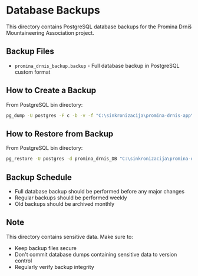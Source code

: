 # Database Backups

This directory contains PostgreSQL database backups for the Promina Drniš Mountaineering Association project.

## Backup Files

- `promina_drnis_backup.backup` - Full database backup in PostgreSQL custom format

## How to Create a Backup

From PostgreSQL bin directory:
```bash
pg_dump -U postgres -F c -b -v -f "C:\sinkronizacija\promina-drnis-app\backup\promina_drnis_backup.backup" promina_drnis_DB
```

## How to Restore from Backup

From PostgreSQL bin directory:
```bash
pg_restore -U postgres -d promina_drnis_DB "C:\sinkronizacija\promina-drnis-app\backup\promina_drnis_backup.backup"
```

## Backup Schedule
- Full database backup should be performed before any major changes
- Regular backups should be performed weekly
- Old backups should be archived monthly

## Note
This directory contains sensitive data. Make sure to:
- Keep backup files secure
- Don't commit database dumps containing sensitive data to version control
- Regularly verify backup integrity